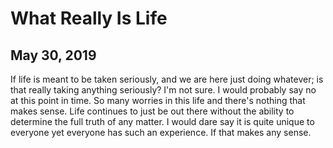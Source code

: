 # What Really Is Life
## May 30, 2019

If life is meant to be taken seriously, and we are here just doing whatever; is 
that really taking anything seriously? I'm not sure. I would probably say no at 
this point in time. So many worries in this life and there's nothing that makes 
sense. Life continues to just be out there without the ability to determine the 
full truth of any matter. I would dare say it is quite unique to everyone yet 
everyone has such an experience. If that makes any sense.
